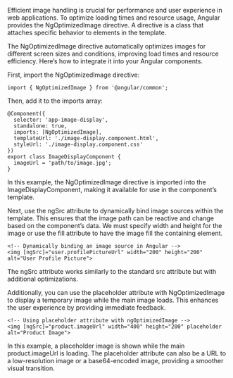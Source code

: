 Efficient image handling is crucial for performance and user experience in web applications. To optimize loading times and resource usage, Angular provides the NgOptimizedImage directive. A directive is a class that attaches specific behavior to elements in the template.

The NgOptimizedImage directive automatically optimizes images for different screen sizes and conditions, improving load times and resource efficiency. Here’s how to integrate it into your Angular components.

First, import the NgOptimizedImage directive:
```
import { NgOptimizedImage } from '@angular/common';
```

Then, add it to the imports array:
```
@Component({
  selector: 'app-image-display',
  standalone: true,
  imports: [NgOptimizedImage],
  templateUrl: './image-display.component.html',
  styleUrl: './image-display.component.css'
})
export class ImageDisplayComponent {
  imageUrl = 'path/to/image.jpg';
}

```
In this example, the NgOptimizedImage directive is imported into the ImageDisplayComponent, making it available for use in the component’s template.

Next, use the ngSrc attribute to dynamically bind image sources within the template. This ensures that the image path can be reactive and change based on the component’s data. We must specify width and height for the image or use the fill attribute to have the image fill the containing element.
```
<!-- Dynamically binding an image source in Angular -->
<img [ngSrc]="user.profilePictureUrl" width="200" height="200" alt="User Profile Picture">
```

The ngSrc attribute works similarly to the standard src attribute but with additional optimizations.

Additionally, you can use the placeholder attribute with NgOptimizedImage to display a temporary image while the main image loads. This enhances the user experience by providing immediate feedback.
```
<!-- Using placeholder attribute with ngOptimizedImage -->
<img [ngSrc]="product.imageUrl" width="400" height="200" placeholder alt="Product Image">
```

In this example, a placeholder image is shown while the main product.imageUrl is loading. The placeholder attribute can also be a URL to a low-resolution image or a base64-encoded image, providing a smoother visual transition.


